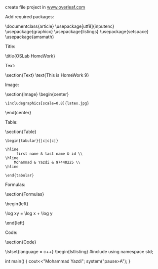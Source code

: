 create file project in www.overleaf.com

Add required packages:

\documentclass{article}
\usepackage[utf8]{inputenc}
\usepackage{graphicx}
\usepackage{listings}
\usepackage{setspace}
\usepackage{amsmath}

Title:

\title{OSLab HomeWork}

Text:

\section{Text}
\text{This is HomeWork 9}

Image:

\section{Image}
\begin{center}

    \includegraphics[scale=0.8]{latex.jpg}
\end{center}
    

Table:

\section{Table}

    \begin{tabular}{|c|c|c|}
    
    \hline
         first name & last name & id \\
    \hline
        Mohammad & Yazdi & 97440225 \\
    \hline     
        
    \end{tabular}

Formulas:

\section{Formulas}

\begin{left}

 \log xy = \log x + \log y
 
\end{left}

Code:

\section{Code}

\lstset{language = c++}
\begin{lstlisting}
#include<iostream>
using namespace std;

int main()
{
cout<<"Mohammad Yazdi";
system("pause>A");
}






